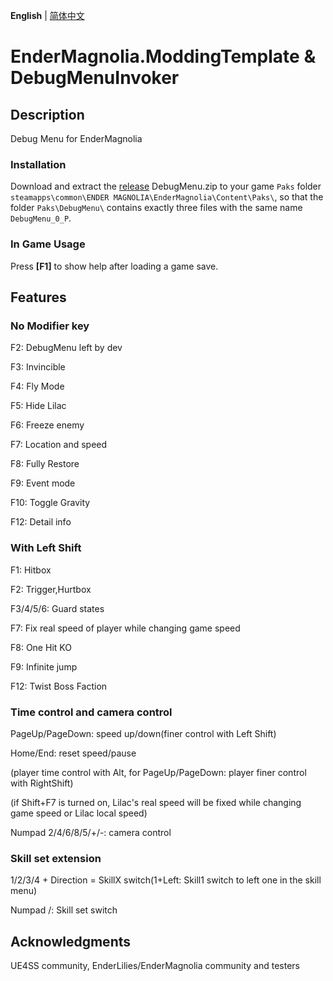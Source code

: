 **English** | [简体中文](README_CN.md)
# EnderMagnolia.ModdingTemplate & DebugMenuInvoker

## Description

Debug Menu for EnderMagnolia

### Installation

Download and extract the [release](https://github.com/EnderLiliesFans5040/EnderMagnolia.DebugMenu/releases/latest) DebugMenu.zip to your game `Paks` folder `steamapps\common\ENDER MAGNOLIA\EnderMagnolia\Content\Paks\`, so that the folder `Paks\DebugMenu\` contains exactly three files with the same name `DebugMenu_0_P`.

### In Game Usage

Press **[F1]** to show help after loading a game save.

## Features

### No Modifier key

F2: DebugMenu left by dev

F3: Invincible

F4: Fly Mode

F5: Hide Lilac

F6: Freeze enemy

F7: Location and speed

F8: Fully Restore

F9: Event mode

F10: Toggle Gravity

F12: Detail info

### With Left Shift

F1: Hitbox

F2: Trigger,Hurtbox

F3/4/5/6: Guard states

F7: Fix real speed of player while changing game speed

F8: One Hit KO

F9: Infinite jump

F12: Twist Boss Faction

### Time control and camera control

PageUp/PageDown: speed up/down(finer control with Left Shift)

Home/End: reset speed/pause

(player time control with Alt, for PageUp/PageDown: player finer control with RightShift)

(if Shift+F7 is turned on, Lilac's real speed will be fixed while changing game speed or Lilac local speed)

Numpad 2/4/6/8/5/+/-: camera control

### Skill set extension

1/2/3/4 + Direction = SkillX switch(1+Left: Skill1 switch to left one in the skill menu)

Numpad /: Skill set switch

## Acknowledgments

UE4SS community, EnderLilies/EnderMagnolia community and testers